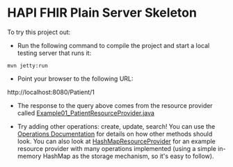 # HAPI FHIR Plain Server Skeleton

To try this project out:

* Run the following command to compile the project and start a local testing server that runs it:

```
mvn jetty:run
```

* Point your browser to the following URL:

http://localhost:8080/Patient/1

* The response to the query above comes from the resource provider called [Example01_PatientResourceProvider.java](https://github.com/FirelyTeam/fhirstarters/blob/master/java/hapi-fhirstarters-simple-server/src/main/java/ca/uhn/fhir/example/Example01_PatientResourceProvider.java)

* Try adding other operations: create, update, search! You can use the [Operations Documentation](http://hapifhir.io/doc_rest_operations.html) for details on how other methods should look. You can also look at [HashMapResourceProvider](https://github.com/jamesagnew/hapi-fhir/blob/master/hapi-fhir-server/src/main/java/ca/uhn/fhir/rest/server/provider/HashMapResourceProvider.java) for an example resource provider with many operations implemented (using a simple in-memory HashMap as the storage mechanism, so it's easy to follow).
